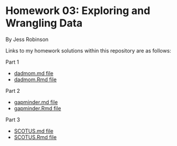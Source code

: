 # Homework 03: Exploring and Wrangling Data
By Jess Robinson

Links to my homework solutions within this repository are as follows:

Part 1
* [dadmom.md file](dadmom.md)
* [dadmom.Rmd file](dadmom.Rmd)

Part 2
* [gapminder.md file](gapminder.md)
* [gapminder.Rmd file](gapminder.Rmd)

Part 3
* [SCOTUS.md file](scotus.md)
* [SCOTUS.Rmd file](scotus.Rmd)
